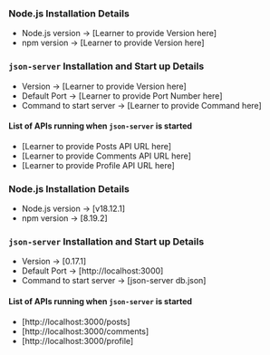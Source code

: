 ### Node.js Installation Details

- Node.js version -> [Learner to provide Version here]
- npm version -> [Learner to provide Version here]

### `json-server` Installation and Start up Details

- Version -> [Learner to provide Version here]
- Default Port -> [Learner to provide Port Number here]
- Command to start server -> [Learner to provide Command here]

#### List of APIs running when `json-server` is started

- [Learner to provide Posts API URL here]
- [Learner to provide Comments API URL here]
- [Learner to provide Profile API URL here]

### Node.js Installation Details

- Node.js version -> [v18.12.1]
- npm version -> [8.19.2]

### `json-server` Installation and Start up Details

- Version -> [0.17.1]
- Default Port -> [http://localhost:3000]
- Command to start server -> [json-server db.json]

#### List of APIs running when `json-server` is started

- [http://localhost:3000/posts]
- [http://localhost:3000/comments]
- [http://localhost:3000/profile]